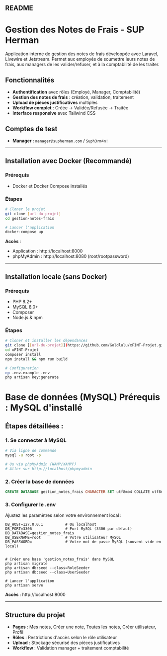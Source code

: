 ## README

# Gestion des Notes de Frais - SUP Herman

Application interne de gestion des notes de frais développée avec Laravel, Livewire et Jetstream. Permet aux employés de soumettre leurs notes de frais, aux managers de les valider/refuser, et à la comptabilité de les traiter.

## Fonctionnalités

- **Authentification** avec rôles (Employé, Manager, Comptabilité)
- **Gestion des notes de frais** : création, validation, traitement
- **Upload de pièces justificatives** multiples
- **Workflow complet** : Créée → Validée/Refusée → Traitée
- **Interface responsive** avec Tailwind CSS

## Comptes de test

- **Manager** : `manager@supherman.com` / `Suph3rm4n!`

---

## Installation avec Docker (Recommandé)

### Prérequis
- Docker et Docker Compose installés

### Étapes
```bash
# Cloner le projet
git clone [url-du-projet]
cd gestion-notes-frais

# Lancer l'application
docker-compose up
```

**Accès** :
- Application : http://localhost:8000
- phpMyAdmin : http://localhost:8080 (root/rootpassword)

---

## Installation locale (sans Docker)

### Prérequis
- PHP 8.2+
- MySQL 8.0+
- Composer
- Node.js & npm

### Étapes

```bash
# Cloner et installer les dépendances
git clone [[url-du-projet]](https://github.com/Goldlulu/xFINT-Projet.git)
cd xFINT-Projet
composer install
npm install && npm run build

# Configuration
cp .env.example .env
php artisan key:generate

```

# Base de données (MySQL) Prérequis : MySQL d'installé
## Étapes détaillées :

### 1. Se connecter à MySQL
```bash
# Via ligne de commande
mysql -u root -p

# Ou via phpMyAdmin (WAMP/XAMPP)
# Aller sur http://localhost/phpmyadmin
```

### 2. Créer la base de données
```sql
CREATE DATABASE gestion_notes_frais CHARACTER SET utf8mb4 COLLATE utf8mb4_unicode_ci;
```

### 3. Configurer le .env
Ajustez les paramètres selon votre environnement local :

```env
DB_HOST=127.0.0.1          # Ou localhost
DB_PORT=3306               # Port MySQL (3306 par défaut)
DB_DATABASE=gestion_notes_frais
DB_USERNAME=root           # Votre utilisateur MySQL
DB_PASSWORD=               # Votre mot de passe MySQL (souvent vide en local)
```

```

# Créer une base 'gestion_notes_frais' dans MySQL
php artisan migrate
php artisan db:seed --class=RoleSeeder
php artisan db:seed --class=UserSeeder

# Lancer l'application
php artisan serve
```

**Accès** : http://localhost:8000

---

## Structure du projet

- **Pages** : Mes notes, Créer une note, Toutes les notes, Créer utilisateur, Profil
- **Rôles** : Restrictions d'accès selon le rôle utilisateur
- **Upload** : Stockage sécurisé des pièces justificatives
- **Workflow** : Validation manager + traitement comptabilité
